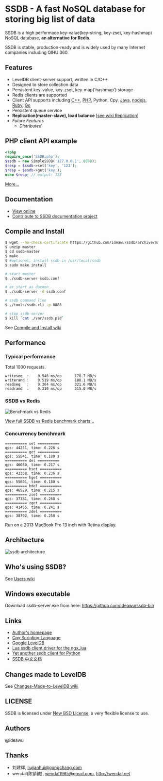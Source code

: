 # SSDB - A fast NoSQL database for storing big list of data

SSDB is a high performace key-value(key-string, key-zset, key-hashmap) NoSQL database, __an alternative for Redis__.

SSDB is stable, production-ready and is widely used by many Internet companies including QIHU 360.

## Features

* LevelDB client-server support, written in C/C++
* Designed to store collection data
* Persistent key-value, key-zset, key-map('hashmap') storage
* Redis clients are supported
* Client API supports including [C++](http://ssdb.io/docs/cpp/), [PHP](http://ssdb.io/docs/php/), Python, Cpy, [Java](http://ssdb.io/docs/java/), [nodejs](https://github.com/ideawu/ssdb/wiki/Documentation_nodejs_API), [Ruby](https://github.com/bsm/ssdb-rb), [Go](http://ssdb.io/docs/go/)
* Persistent queue service
* **Replication(master-slave), load balance** [\[see wiki Replication\]](https://github.com/ideawu/ssdb/wiki/Replication)
* <i>Future Features</i>
  * <i>Distributed</i>

## PHP client API example

```php
<?php
require_once('SSDB.php');
$ssdb = new SimpleSSDB('127.0.0.1', 8888);
$resp = $ssdb->set('key', '123');
$resp = $ssdb->get('key');
echo $resp; // output: 123
```

[More...](http://ssdb.io/docs/php/)

## Documentation

* [View online](http://ssdb.io/docs/)
* [Contribute to SSDB documentation project](https://github.com/ideawu/ssdb-docs)

## Compile and Install

```sh
$ wget --no-check-certificate https://github.com/ideawu/ssdb/archive/master.zip
$ unzip master
$ cd ssdb-master
$ make
$ #optional, install ssdb in /usr/local/ssdb
$ sudo make install

# start master
$ ./ssdb-server ssdb.conf

# or start as daemon
$ ./ssdb-server -d ssdb.conf

# ssdb command line
$ ./tools/ssdb-cli -p 8888

# stop ssdb-server
$ kill `cat ./var/ssdb.pid`
```

See [Compile and Install wiki](http://ssdb.io/docs/install.html)

## Performance

### Typical performance

Total 1000 requests.

```
writeseq  :    0.546 ms/op      178.7 MB/s
writerand :    0.519 ms/op      188.1 MB/s
readseq   :    0.304 ms/op      321.6 MB/s
readrand  :    0.310 ms/op      315.0 MB/s
```

### SSDB vs Redis

![Benchmark vs Redis](http://ssdb.io/ssdb-vs-redis.png?github)

[View full SSDB vs Redis benchmark charts...](http://ssdb.io/)

### Concurrency benchmark

```
========== set ==========
qps: 44251, time: 0.226 s
========== get ==========
qps: 55541, time: 0.180 s
========== del ==========
qps: 46080, time: 0.217 s
========== hset ==========
qps: 42338, time: 0.236 s
========== hget ==========
qps: 55601, time: 0.180 s
========== hdel ==========
qps: 46529, time: 0.215 s
========== zset ==========
qps: 37381, time: 0.268 s
========== zget ==========
qps: 41455, time: 0.241 s
========== zdel ==========
qps: 38792, time: 0.258 s
```

Run on a 2013 MacBook Pro 13 inch with Retina display.

## Architecture

![ssdb architecture](http://ssdb.io/ssdb.png)

## Who's using SSDB?

See [Users wiki](https://github.com/ideawu/ssdb/wiki/Users)

## Windows executable

Download ssdb-server.exe from here: https://github.com/ideawu/ssdb-bin


## Links

* [Author's homepage](http://www.ideawu.com/blog/)
* [Cpy Scripting Language](https://github.com/ideawu/cpy)
* [Google LevelDB](https://code.google.com/p/leveldb/)
* [Lua ssdb client driver for the ngx_lua](https://github.com/LazyZhu/lua-resty-ssdb)
* [Yet another ssdb client for Python](https://github.com/ifduyue/pyssdb)
* [SSDB 中文文档](http://www.ideawu.net/blog/category/ssdb)

## Changes made to LevelDB

See [Changes-Made-to-LevelDB wiki](https://github.com/ideawu/ssdb/wiki/Changes-Made-to-LevelDB)

## LICENSE

SSDB is licensed under [New BSD License](http://opensource.org/licenses/BSD-3-Clause), a very flexible license to use.

## Authors

@ideawu

## Thanks

* 刘建辉, liujianhui@gongchang.com
* wendal(陈镇铖), wendal1985@gmail.com, http://wendal.net 
